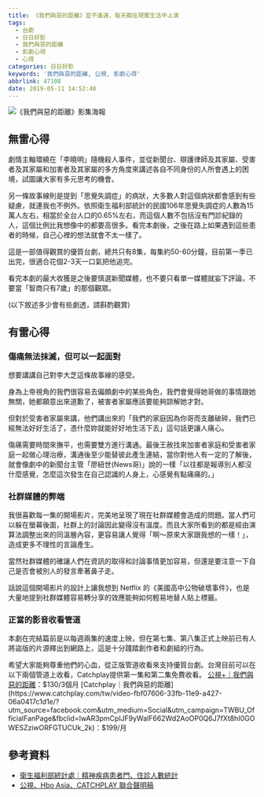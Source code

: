 ```yaml
---
title: 《我們與惡的距離》並不遙遠，每天都在現實生活中上演
tags:
  - 台劇
  - 日日好影
  - 我們與惡的距離
  - 影劇心得
  - 心得
categories: 日日好影
keywords: '我們與惡的距離, 公視, 影劇心得'
abbrlink: 47108
date: 2019-05-11 14:52:48
---
```


![《我們與惡的距離》影集海報](https://res.cloudinary.com/larrynote/image/upload/v1567305907/larrynotepost/images24_u4upvu.jpg)

## 無雷心得
劇情主軸環繞在「李曉明」隨機殺人事件，並從新聞台、辯護律師及其家屬、受害者及其家屬和加害者及其家屬的多方角度來講述各自不同身份的人所會遇上的困境，試圖讓大家有多元思考的機會。

另一條故事線則是提到「思覺失調症」的病狀，大多數人對這個病狀都會感到有些疑慮，就連我也不例外。依照衛生福利部統計的民國106年思覺失調症的人數為15萬人左右，相當於全台人口的0.65%左右，而這個人數不包括沒有門診紀錄的人，這個比例比我想像中的都要高很多。看完本劇後，之後在路上如果遇到這些患者的時候，自己心裡的想法就會不太一樣了。

這是一部值得觀賞的優質台劇，總共只有8集，每集約50-60分鐘，目前第一季已出完，很適合花個2-3天一口氣把他追完。

看完本劇的最大收獲是之後要慎選新聞媒體，也不要只看單一媒體就妄下評論，不要當「智商只有7歲」的那個觀眾。

<!--more-->

(以下敘述多少會有些劇透，請斟酌觀賞)

## 有雷心得

### 傷痛無法抹滅，但可以一起面對
想要講講自己對李大芝這條故事線的感受。

身為上帝視角的我們很容易去偏頗劇中的某些角色，我們會覺得她哥做的事情跟她無關，她都願意出來道歉了，被害者家屬應該要能夠諒解她才對。

但對於受害者家屬來講，他們講出來的「我們的家庭因為你哥而支離破碎，我們已經無法好好生活了，憑什麼妳就能好好地生活下去」這句話更讓人痛心。

傷痛需要時間來撫平，也需要雙方進行溝通。最後王赦找來加害者家庭和受害者家庭一起做心理治療，溝通後至少能替彼此產生連結，當你對他人有一定的了解後，就會像劇中的新聞台主管「廖紐世(News哥)」說的一樣「以往都是報導別人都沒什麼感覺，怎麼這次發生在自己認識的人身上，心感覺有點痛痛的。」

### 社群媒體的弊端
我很喜歡每一集的開場影片，完美地呈現了現在社群媒體會造成的問題。當人們可以躲在螢幕後面，社群上的討論因此變得沒有溫度。而且大家所看到的都是經由演算法調整出來的同溫層內容，更容易讓人覺得「啊～原來大家跟我想的一樣！」，造成更多不理性的言論產生。

當然社群媒體的確讓人們在資訊的取得和討論事情更加容易，但還是要注意一下自己是否會被別人的發言牽著鼻子走。

話說這個開場影片的設計上讓我想到 Netflix 的《美國高中公物破壞事件》，也是大量地提到社群媒體容易轉分享的效應能夠如何輕易地替人貼上標籤。

### 正當的影音收看管道
本劇在完結篇前是以每週兩集的速度上映，但在第七集、第八集正式上映前已有人將盜版的片源釋出到網路上，這是十分踐踏創作者和劇組的行為。

希望大家能夠尊重他們的心血，從正版管道收看來支持優質台劇。台灣目前可以在以下兩個管道上收看，Catchplay提供第一集和第二集免費收看。
[公視+｜我們與惡的距離](https://www.ptsplus.tv/season/f0c4b32b-a273-4363-97aa-1260de212437?utm_source=fb&utm_medium=fb_worldbtus&utm_campaign=worldbtus&fbclid=IwAR0Y1UslqBbLzvWYyA_EUQEZbSRMHHzm_87QhYX9EWLunxqyPtRESNlP0go)：$130/3個月
[Catchplay｜我們與惡的距離](https://www.catchplay.com/tw/video-fbf07606-33fb-11e9-a427-06a0417c1d1e/?utm_source=facebook.com&utm_medium=Social&utm_campaign=TWBU_OfficialFanPage&fbclid=IwAR3pmCplJF9yWalF662Wd2AoOP0Q6J7fXt8hI0GOWESZziwORFGTUCUk_2k)：$199/月

## 參考資料
* [衛生福利部統計處｜精神疾病患者門、住診人數統計](https://dep.mohw.gov.tw/DOS/cp-1720-7337-113.html)
* [公視、Hbo Asia、CATCHPLAY 聯合聲明稿 ](https://www.facebook.com/theworldbetweenus2019/posts/-%E5%85%AC%E8%A6%96hbo-asiacatchplay-%E8%81%AF%E5%90%88%E8%81%B2%E6%98%8E%E7%A8%BF-%E6%88%91%E5%80%91%E8%88%87%E6%83%A1%E7%9A%84%E8%B7%9D%E9%9B%A2%E6%9C%AC%E5%91%A8%E6%97%A5421%E6%99%9A%E9%96%93%E4%B9%9D%E9%BB%9E%E5%8D%B3%E5%B0%87%E6%92%AD%E5%87%BA%E7%B2%BE%E5%BD%A9%E5%AE%8C%E7%B5%90%E7%AF%87%E7%84%B6%E7%B6%B2%E8%B7%AF%E4%B8%8A%E5%8D%BB%E7%9B%9C%E7%89%88%E7%8C%96%E7%8D%97%E5%85%B6%E4%B8%AD%E5%B0%9A%E6%9C%AA%E6%92%AD%E5%87%BA%E7%9A%84%E7%AC%AC%E4%B9%9D%E5%8D%81%E9%9B%86%E5%BD%B1%E7%89%87%E5%A4%96%E6%B5%81%E9%81%AD%E9%9D%9E%E6%B3%95/2226664154329693/)